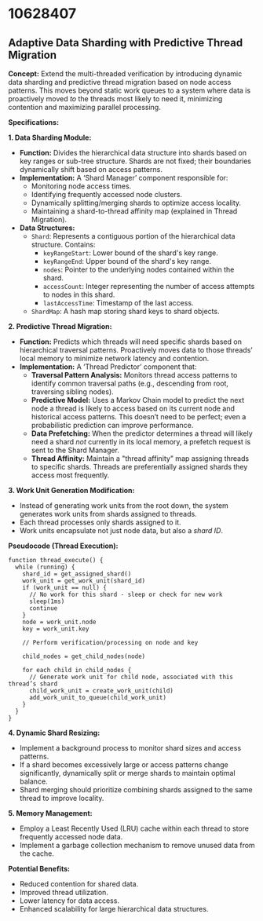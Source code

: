 # 10628407

## Adaptive Data Sharding with Predictive Thread Migration

**Concept:** Extend the multi-threaded verification by introducing dynamic data sharding and predictive thread migration based on node access patterns. This moves beyond static work queues to a system where data is proactively moved *to* the threads most likely to need it, minimizing contention and maximizing parallel processing.

**Specifications:**

**1. Data Sharding Module:**

*   **Function:** Divides the hierarchical data structure into shards based on key ranges or sub-tree structure.  Shards are not fixed; their boundaries dynamically shift based on access patterns.
*   **Implementation:**  A ‘Shard Manager’ component responsible for:
    *   Monitoring node access times.
    *   Identifying frequently accessed node clusters.
    *   Dynamically splitting/merging shards to optimize access locality.
    *   Maintaining a shard-to-thread affinity map (explained in Thread Migration).
*   **Data Structures:**
    *   `Shard`: Represents a contiguous portion of the hierarchical data structure. Contains:
        *   `keyRangeStart`: Lower bound of the shard's key range.
        *   `keyRangeEnd`: Upper bound of the shard's key range.
        *   `nodes`:  Pointer to the underlying nodes contained within the shard.
        *   `accessCount`: Integer representing the number of access attempts to nodes in this shard.
        *   `lastAccessTime`: Timestamp of the last access.
    *   `ShardMap`: A hash map storing shard keys to shard objects.

**2. Predictive Thread Migration:**

*   **Function:**  Predicts which threads will need specific shards based on hierarchical traversal patterns. Proactively moves data to those threads’ local memory to minimize network latency and contention.
*   **Implementation:** A ‘Thread Predictor’ component that:
    *   **Traversal Pattern Analysis:** Monitors thread access patterns to identify common traversal paths (e.g., descending from root, traversing sibling nodes).
    *   **Predictive Model:**  Uses a Markov Chain model to predict the next node a thread is likely to access based on its current node and historical access patterns.  This doesn’t need to be perfect; even a probabilistic prediction can improve performance.
    *   **Data Prefetching:**  When the predictor determines a thread will likely need a shard *not* currently in its local memory, a prefetch request is sent to the Shard Manager.
    *   **Thread Affinity:**  Maintain a "thread affinity" map assigning threads to specific shards.  Threads are preferentially assigned shards they access most frequently.

**3. Work Unit Generation Modification:**

*   Instead of generating work units from the root down, the system generates work units from shards assigned to threads.
*   Each thread processes only shards assigned to it.
*   Work units encapsulate not just node data, but also a *shard ID*.

**Pseudocode (Thread Execution):**

```
function thread_execute() {
  while (running) {
    shard_id = get_assigned_shard()
    work_unit = get_work_unit(shard_id)
    if (work_unit == null) {
      // No work for this shard - sleep or check for new work
      sleep(1ms)
      continue
    }
    node = work_unit.node
    key = work_unit.key

    // Perform verification/processing on node and key

    child_nodes = get_child_nodes(node)

    for each child in child_nodes {
      // Generate work unit for child node, associated with this thread’s shard
      child_work_unit = create_work_unit(child)
      add_work_unit_to_queue(child_work_unit)
    }
  }
}
```

**4.  Dynamic Shard Resizing:**

*   Implement a background process to monitor shard sizes and access patterns.
*   If a shard becomes excessively large or access patterns change significantly, dynamically split or merge shards to maintain optimal balance.
*   Shard merging should prioritize combining shards assigned to the same thread to improve locality.

**5.  Memory Management:**

*   Employ a Least Recently Used (LRU) cache within each thread to store frequently accessed node data.
*   Implement a garbage collection mechanism to remove unused data from the cache.

**Potential Benefits:**

*   Reduced contention for shared data.
*   Improved thread utilization.
*   Lower latency for data access.
*   Enhanced scalability for large hierarchical data structures.